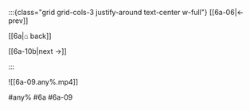 :::{class="grid grid-cols-3 justify-around text-center w-full"}
[[6a-06|← prev]]

[[6a|⌂ back]]

[[6a-10b|next →]]

:::

![[6a-09.any%.mp4]]

#any% #6a #6a-09